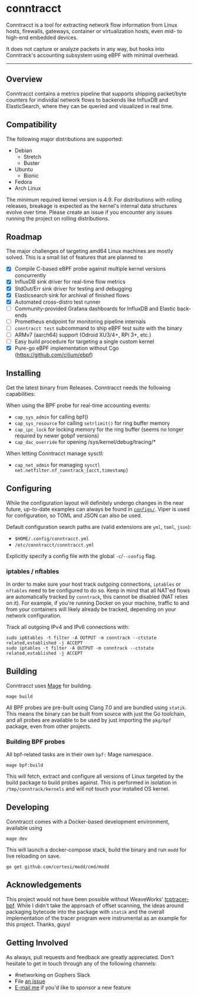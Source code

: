 # conntracct

Conntracct is a tool for extracting network flow information from Linux hosts,
firewalls, gateways, container or virtualization hosts, even mid- to high-end
embedded devices.

It does not capture or analyze packets in any way, but hooks into Conntrack's
accounting subsystem using eBPF with minimal overhead.

---

## Overview

Conntracct contains a metrics pipeline that supports shipping packet/byte
counters for individial network flows to backends like InfluxDB and
ElasticSearch, where they can be queried and visualized in real time.

## Compatibility

The following major distributions are supported:

- Debian
    - Stretch
    - Buster
- Ubuntu
    - Bionic
- Fedora
- Arch Linux

The minimum required kernel version is 4.9. For distributions with rolling
releases, breakage is expected as the kernel's internal data structures evolve
over time. Please create an issue if you encounter any issues running the
project on rolling distributions.

## Roadmap

The major challenges of targeting amd64 Linux machines are mostly solved.
This is a small list of features that are planned to

- [x] Compile C-based eBPF probe against multiple kernel versions concurrently
- [x] InfluxDB sink driver for real-time flow metrics
- [x] StdOut/Err sink driver for testing and debugging
- [x] Elasticsearch sink for archival of finished flows
- [x] Automated cross-distro test runner
- [ ] Community-provided Grafana dashboards for InfluxDB and Elastic back-ends
- [ ] Prometheus endpoint for monitoring pipeline internals
- [ ] `conntracct test` subcommand to ship eBPF test suite with the binary
- [ ] ARMv7 (aarch64) support (Odroid XU3/4+, RPi 3+, etc.)
- [ ] Easy build procedure for targeting a single custom kernel
- [x] Pure-go eBPF implementation without Cgo (https://github.com/cilium/ebpf)

## Installing

Get the latest binary from Releases. Conntracct needs the following
capabilities:

When using the BPF probe for real-time accounting events:

- `cap_sys_admin` for calling bpf()
- `cap_sys_resource` for calling `setrlimit()` for ring buffer memory
- `cap_ipc_lock` for locking memory for the ring buffer (seems no longer required by newer gobpf versions)
- `cap_dac_override` for opening /sys/kernel/debug/tracing/*

When letting Conntracct manage sysctl:
- `cap_net_admin` for managing `sysctl net.netfilter.nf_conntrack_{acct,timestamp}`

## Configuring

While the configuration layout will definitely undergo changes in the near
future, up-to-date examples can always be found in
[`configs/`](https://github.com/ti-mo/conntracct/blob/master/configs/).
Viper is used for configuration, so TOML and JSON can also be used.

Default configuration search paths are (valid extensions are `yml`, `toml`, `json`):
- `$HOME/.config/conntracct.yml`
- `/etc/conntracct/conntracct.yml`

Explicitly specify a config file with the global `-c`/`--config` flag.

### iptables / nftables

In order to make sure your host track outgoing connections, `iptables` or
`nftables` need to be configured to do so. Keep in mind that all NAT'ed flows
are automatically tracked by `conntrack`, this cannot be disabled (NAT relies
on it). For example, if you're running Docker on your machine, traffic to and
from your containers will likely already be tracked, depending on your network
configuration.

Track all outgoing IPv4 and IPv6 connections with:
```
sudo ip6tables -t filter -A OUTPUT -m conntrack --ctstate related,established -j ACCEPT
sudo iptables -t filter -A OUTPUT -m conntrack --ctstate related,established -j ACCEPT
```

## Building

Conntracct uses [Mage](https://magefile.org) for building.

`mage build`

All BPF probes are pre-built using Clang 7.0 and are bundled using `statik`.
This means the binary can be built from source with just the Go toolchain,
and all probes are available to be used by just importing the `pkg/bpf`
package, even from other projects.

### Building BPF probes

All bpf-related tasks are in their own `bpf:` Mage namespace.

`mage bpf:build`

This will fetch, extract and configure all versions of Linux targeted by
the build package to build probes against. This is performed in isolation in
`/tmp/conntrack/kernels` and will not touch your installed OS kernel.

## Developing

Conntracct comes with a Docker-based development environment, available using

`mage dev`

This will launch a docker-compose stack, build the binary and run `modd` for
live reloading on save.

`go get github.com/cortesi/modd/cmd/modd`

## Acknowledgements

This project would not have been possible without WeaveWorks'
[tcptracer-bpf](https://github.com/weaveworks/tcptracer-bpf). While I didn't
take the approach of offset scanning, the ideas around packaging bytecode into
the package with `statik` and the overall implementation of the tracer program
were instrumental as an example for this project. Thanks, guys!

## Getting Involved

As always, pull requests and feedback are greatly appreciated.
Don't hesitate to get in touch through any of the following channels:

- #networking on Gophers Slack
- File [an issue](https://github.com/ti-mo/conntracct/issues/new)
- [E-mail me](mailto:timo@incline.eu) if you'd like to sponsor a new feature
